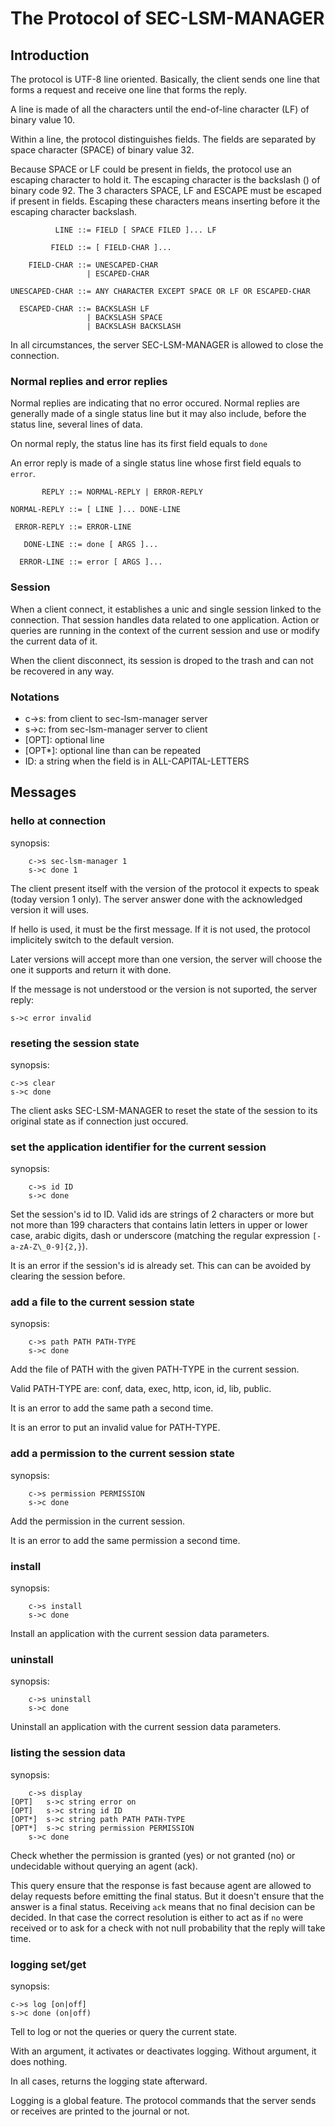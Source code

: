 # The Protocol of SEC-LSM-MANAGER

## Introduction

The protocol is UTF-8 line oriented. Basically, the client sends one line that forms
a request and receive one line that forms the reply.

A line is made of all the characters until the end-of-line character (LF) of
binary value 10.

Within a line, the protocol distinguishes fields. The fields are separated by space
character (SPACE) of binary value 32.

Because SPACE or LF could be present in fields, the protocol use an escaping
character to hold it. The escaping character is the backslash (\) of binary code 92.
The 3 characters SPACE, LF and ESCAPE must be escaped if present in fields.
Escaping these characters means inserting before it the escaping character backslash.

```
          LINE ::= FIELD [ SPACE FILED ]... LF

         FIELD ::= [ FIELD-CHAR ]...

    FIELD-CHAR ::= UNESCAPED-CHAR
                 | ESCAPED-CHAR

UNESCAPED-CHAR ::= ANY CHARACTER EXCEPT SPACE OR LF OR ESCAPED-CHAR

  ESCAPED-CHAR ::= BACKSLASH LF
                 | BACKSLASH SPACE
                 | BACKSLASH BACKSLASH
```

In all circumstances, the server SEC-LSM-MANAGER is allowed to close the connection.

### Normal replies and error replies

Normal replies are indicating that no error occured. Normal replies
are generally made of a single status line but it may also include, before
the status line, several lines of data.

On normal reply, the status line has its first field equals to `done`

An error reply is made of a single status line whose first field equals to `error`.

```
       REPLY ::= NORMAL-REPLY | ERROR-REPLY

NORMAL-REPLY ::= [ LINE ]... DONE-LINE

 ERROR-REPLY ::= ERROR-LINE

   DONE-LINE ::= done [ ARGS ]...

  ERROR-LINE ::= error [ ARGS ]...
```

### Session

When a client connect, it establishes a unic and single session linked to the connection.
That session handles data related to one application. Action or queries are running in the
context of the current session and use or modify the current data of it.

When the client disconnect, its session is droped to the trash and can not be recovered
in any way.

### Notations

- c->s:    from client to sec-lsm-manager server
- s->c:    from sec-lsm-manager server to client
- [OPT]:   optional line
- [OPT\*]: optional line than can be repeated
- ID:      a string when the field is in ALL-CAPITAL-LETTERS


## Messages

### hello at connection

synopsis:

```
	c->s sec-lsm-manager 1
	s->c done 1
```

The client present itself with the version of the protocol it expects to
speak (today version 1 only). The server answer done with the acknowledged
version it will uses.

If hello is used, it must be the first message. If it is not used, the
protocol implicitely switch to the default version.

Later versions will accept more than one version, the server will choose
the one it supports and return it with done.

If the message is not understood or the version is not suported, the server
reply:

	s->c error invalid


### reseting the session state

synopsis:

	c->s clear
	s->c done

The client asks SEC-LSM-MANAGER to reset the state of the session to its
original state as if connection just occured.


### set the application identifier for the current session

synopsis:

```
	c->s id ID
	s->c done
```

Set the session's id to ID. Valid ids are strings of 2 characters or more but
not more than 199 characters that contains latin letters in upper or lower case,
arabic digits, dash or underscore (matching the regular expression `[-a-zA-Z\_0-9]{2,}`).

It is an error if the session's id is already set.
This can can be avoided by clearing the session before.


### add a file to the current session state

synopsis:

```
	c->s path PATH PATH-TYPE
	s->c done
```

Add the file of PATH with the given PATH-TYPE in the current session.

Valid PATH-TYPE are: conf, data, exec, http, icon, id, lib, public.

It is an error to add the same path a second time.

It is an error to put an invalid value for PATH-TYPE.


### add a permission to the current session state

synopsis:

```
	c->s permission PERMISSION
	s->c done
```

Add the permission in the current session.

It is an error to add the same permission a second time.


### install

synopsis:

```
	c->s install
	s->c done
```

Install an application with the current session data parameters.


### uninstall

synopsis:

```
	c->s uninstall
	s->c done
```

Uninstall an application with the current session data parameters.


### listing the session data

synopsis:

```
	c->s display
[OPT]	s->c string error on
[OPT]	s->c string id ID
[OPT*]	s->c string path PATH PATH-TYPE
[OPT*]	s->c string permission PERMISSION
	s->c done
```

Check whether the permission is granted (yes) or not granted (no)
or undecidable without querying an agent (ack).

This query ensure that the response is fast because agent are allowed to
delay requests before emitting the final status. But it doesn't ensure that
the answer is a final status. Receiving `ack` means that no final decision
can be decided. In that case the correct resolution is either to act as if
`no` were received or to ask for a check with not null probability that the
reply will take time.


### logging set/get

synopsis:

	c->s log [on|off]
	s->c done (on|off)

Tell to log or not the queries or query the current state.

With an argument, it activates or deactivates logging. Without argument,
it does nothing.

In all cases, returns the logging state afterward.

Logging is a global feature. The protocol commands that the server sends or
receives are printed to the journal or not.

